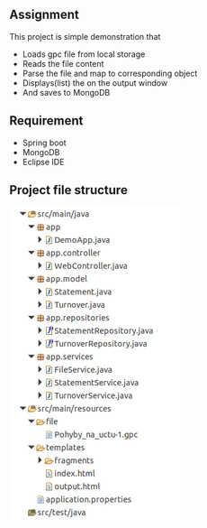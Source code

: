 ## Assignment

This project is simple demonstration that 

- Loads gpc file from local storage
- Reads the file content
- Parse the file and map to corresponding object
- Displays(list) the on the output window
- And saves to MongoDB

## Requirement

- Spring boot
- MongoDB
- Eclipse IDE

## Project file structure

![Project file structure](src/main/resources/img/img-structure.png)

